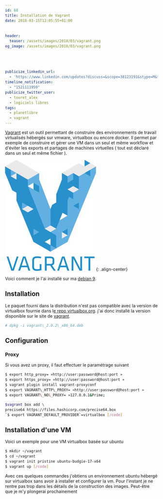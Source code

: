```yaml
---
id: 68
title: Installation de Vagrant
date: 2018-03-15T12:05:55+01:00


header:
  teaser: /assets/images/2018/03/vagrant.png
og_image: /assets/images/2018/03/vagrant.png




publicize_linkedin_url:
  - 'https://www.linkedin.com/updates?discuss=&scope=38123191&stype=M&topic=6380005983703355392&type=U&a=aIHA'
timeline_notification:
  - "1521111959"
publicize_twitter_user:
  - touret_alex
  - logiciels libres
tags:
  - planetlibre
  - vagrant
---
```

[Vagrant](http://vagrantup.com/) est un outil permettant de construire des environnements de travail virtualisés hébergés sur vmware, virtualbox ou encore docker. Il permet par exemple de construire et gérer une VM dans un seul et même workflow et d'éviter les exports et partages de machines virtuelles ( tout est déclaré dans un seul et même fichier ).

![vagrant](/assets/images/2018/03/vagrant.png){: .align-center}

Voici comment je l'ai installé sur ma [debian 9](http://blog.touret.info/2018/02/10/ma-configuration-debian-9/).

## Installation

Le paquet fourni dans la distribution n'est pas compatible avec la version de virtualbox fournie dans l[e repo virtualbox.org](https://www.virtualbox.org/wiki/Linux_Downloads). j'ai donc installé la version disponible sur le site de [vagrant](https://www.vagrantup.com/downloads.html).

```bash
# dpkg -i vagrant\_2.0.2\_x86_64.deb  
```

## Configuration

### Proxy

Si vous avez un proxy, il faut effectuer le paramétrage suivant

```bash
$ export http_proxy= »http://user:password@host:port »  
$ export https_proxy= »http://user:password@host:port »  
$ vagrant plugin install vagrant-proxyconf  
$ export VAGRANT\_HTTP\_PROXY= »http://user:password@host:port »  
$ export VAGRANT\_NO\_PROXY= »127.0.0.1&Prime;  
```

```bash
$vagrant box add \  
precise64 https://files.hashicorp.com/precise64.box  
`$ export VAGRANT_DEFAULT_PROVIDER`=virtualbox [/code]
```
## Installation d'une VM

Voici un exemple pour une VM virtualbox basée sur ubuntu

```bash
$ mkdir ~/vagrant  
$ cd ~/vagrant  
$ vagrant init pristine ubuntu-budgie-17-x64  
$ vagrant up [/code]
```

Avec ces quelques commandes j'obtiens un environnement ubuntu hébergé sur virtualbox sans avoir à installer et configurer la vm. Pour l'instant je ne rentre pas trop dans les détails de la construction des images. Peut-être que je m'y plongerai prochainement